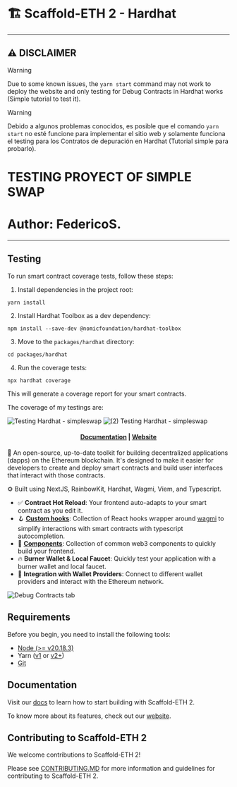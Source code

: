 # 🏗 Scaffold-ETH 2 - Hardhat

---

## ⚠️ DISCLAIMER
> [!WARNING]
> Due to some known issues, the `yarn start` command may not work to deploy the website and only testing for Debug Contracts in Hardhat works (Simple tutorial to test it).

> [!WARNING]
> Debido a algunos problemas conocidos, es posible que el comando `yarn start` no esté funcione para implementar el sitio web y solamente funciona el testing para los Contratos de depuración en Hardhat (Tutorial simple para probarlo). 

# TESTING PROYECT OF SIMPLE SWAP
# Author: FedericoS.
---
## Testing

To run smart contract coverage tests, follow these steps:

1. Install dependencies in the project root:

```
yarn install
```

2. Install Hardhat Toolbox as a dev dependency:

```
npm install --save-dev @nomicfoundation/hardhat-toolbox
```

3. Move to the `packages/hardhat` directory:

```
cd packages/hardhat
```

4. Run the coverage tests:

```
npx hardhat coverage
```

This will generate a coverage report for your smart contracts.

The coverage of my testings are:

![Testing Hardhat - simpleswap](https://github.com/user-attachments/assets/db3d262a-6fa5-42b0-9dd1-6791c37225ce)
![(2) Testing Hardhat - simpleswap](https://github.com/user-attachments/assets/9a0c3a09-eee5-4437-b109-269fcffb0a4e)



<h4 align="center">
  <a href="https://docs.scaffoldeth.io">Documentation</a> |
  <a href="https://scaffoldeth.io">Website</a>
</h4>

🧪 An open-source, up-to-date toolkit for building decentralized applications (dapps) on the Ethereum blockchain. It's designed to make it easier for developers to create and deploy smart contracts and build user interfaces that interact with those contracts.

⚙️ Built using NextJS, RainbowKit, Hardhat, Wagmi, Viem, and Typescript.

- ✅ **Contract Hot Reload**: Your frontend auto-adapts to your smart contract as you edit it.
- 🪝 **[Custom hooks](https://docs.scaffoldeth.io/hooks/)**: Collection of React hooks wrapper around [wagmi](https://wagmi.sh/) to simplify interactions with smart contracts with typescript autocompletion.
- 🧱 [**Components**](https://docs.scaffoldeth.io/components/): Collection of common web3 components to quickly build your frontend.
- 🔥 **Burner Wallet & Local Faucet**: Quickly test your application with a burner wallet and local faucet.
- 🔐 **Integration with Wallet Providers**: Connect to different wallet providers and interact with the Ethereum network.

![Debug Contracts tab](https://github.com/scaffold-eth/scaffold-eth-2/assets/55535804/b237af0c-5027-4849-a5c1-2e31495cccb1)

## Requirements

Before you begin, you need to install the following tools:

- [Node (>= v20.18.3)](https://nodejs.org/en/download/)
- Yarn ([v1](https://classic.yarnpkg.com/en/docs/install/) or [v2+](https://yarnpkg.com/getting-started/install))
- [Git](https://git-scm.com/downloads)

## Documentation

Visit our [docs](https://docs.scaffoldeth.io) to learn how to start building with Scaffold-ETH 2.

To know more about its features, check out our [website](https://scaffoldeth.io).

## Contributing to Scaffold-ETH 2

We welcome contributions to Scaffold-ETH 2!

Please see [CONTRIBUTING.MD](https://github.com/scaffold-eth/scaffold-eth-2/blob/main/CONTRIBUTING.md) for more information and guidelines for contributing to Scaffold-ETH 2.
